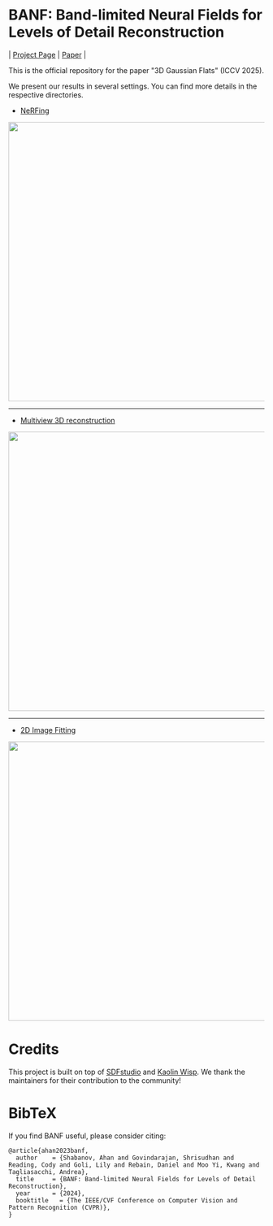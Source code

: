 # BANF: Band-limited Neural Fields for Levels of Detail Reconstruction

| [Project Page](https://theialab.github.io/banf/) | [Paper](https://arxiv.org/abs/2404.13024) |

This is the official repository for the paper "3D Gaussian Flats" (ICCV 2025).

We present our results in several settings. You can find more details in the respective directories.
* [NeRFing](NeRFing/README.md)

<img src="NeRFing/vis_data/NeRFing.gif" width="550">


---

* [Multiview 3D reconstruction](3D_reconstruction/README.md)

<img src="3D_reconstruction/banf/teaser.png" width="550">

---

* [2D Image Fitting](2D_fitting/README.md)

<img src="2D_fitting/vis_data/2d_fitting.gif" width="550">


# Credits
This project is built on top of [SDFstudio](https://github.com/autonomousvision/sdfstudio) and [Kaolin Wisp](https://github.com/NVIDIAGameWorks/kaolin-wisp). We thank the maintainers for their contribution to the community!

# BibTeX
If you find BANF useful, please consider citing:
```
@article{ahan2023banf,
  author    = {Shabanov, Ahan and Govindarajan, Shrisudhan and Reading, Cody and Goli, Lily and Rebain, Daniel and Moo Yi, Kwang and Tagliasacchi, Andrea},
  title     = {BANF: Band-limited Neural Fields for Levels of Detail Reconstruction},
  year      = {2024},
  booktitle   = {The IEEE/CVF Conference on Computer Vision and Pattern Recognition (CVPR)},
}
```
